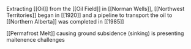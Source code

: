 Extracting [[Oil]] from the [[Oil Field]] in [[Norman Wells]], [[Northwest Territories]] began in [[1920]] and a pipeline to transport the oil to [[Northern Alberta]] was completed in [[1985]]

[[Permafrost Melt]] causing ground subsidence (sinking) is presenting maitenence challenges

